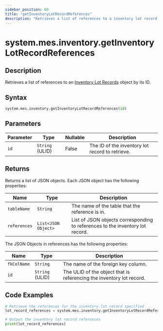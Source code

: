 ```yaml
---
sidebar_position: 60
title: "getInventoryLotRecordReferences"
description: "Retrieves a list of references to a inventory lot record with the given ID."
---
```


# system.mes.inventory.getInventoryLotRecordReferences

## Description

Retrieves a list of references to an [Inventory Lot Records](../../data-model/inventory-operation-model/inventory-lot-record) object by its ID.

## Syntax

```python
system.mes.inventory.getInventoryLotRecordReferences(id)
```

## Parameters

| Parameter | Type            | Nullable | Description                                     |
|-----------|-----------------|----------|-------------------------------------------------|
| `id`      | `String` (ULID) | False    | The ID of the inventory lot record to retrieve. |

## Returns

Returns a list of JSON objects. Each JSON object has the following properties:

| Name         | Type                | Description                                                                   |
|--------------|---------------------|-------------------------------------------------------------------------------|
| `tableName`  | `String`            | The name of the table that the reference is in.                               |
| `references` | `List<JSON Object>` | List of JSON objects corresponding to references to the inventory lot record. |

The JSON Objects in references has the following properties:

| Name        | Type            | Description                                                          |
|-------------|-----------------|----------------------------------------------------------------------|
| `fkColName` | `String`        | The name of the foreign key column.                                  |
| `id`        | `String` (ULID) | The ULID of the object that is referencing the inventory lot record. |

## Code Examples

```python
# Retrieve the references for the inventory lot record specified
lot_record_references = system.mes.inventory.getInventoryLotRecordReferences('VQNX3P98-01JE6QXQX0-993FMEHT')

# Output the inventory lot record references
print(lot_record_references)
```
